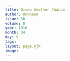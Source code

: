 ```yaml
---
title: Given Another Chance
author: Unknown
issue: 30
volume: 8
year: 1916
month: 34
day: V
tags:
layout: page.njk
image:
---
```





